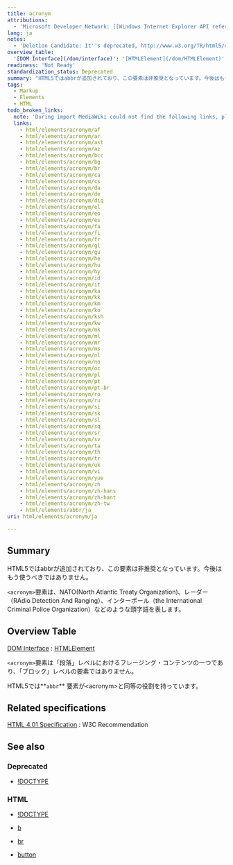 ```yaml
---
title: acronym
attributions:
  - 'Microsoft Developer Network: [[Windows Internet Explorer API reference](http://msdn.microsoft.com/en-us/library/ie/hh828809%28v=vs.85%29.aspx) Article]'
lang: ja
notes:
  - 'Deletion Candidate: It''s deprecated, http://www.w3.org/TR/html5/obsolete.html#non-conforming-features'
overview_table:
  '[DOM Interface](/dom/interface)': '[HTMLElement](/dom/HTMLElement)'
readiness: 'Not Ready'
standardization_status: Deprecated
summary: "HTML5ではabbrが追加されており、この要素は非推奨となっています。今後はもう使うべきではありません。\n"
tags:
  - Markup
  - Elements
  - HTML
todo_broken_links:
  note: 'During import MediaWiki could not find the following links, please fix and adjust this list.'
  links:
    - html/elements/acronym/af
    - html/elements/acronym/ar
    - html/elements/acronym/ast
    - html/elements/acronym/az
    - html/elements/acronym/bcc
    - html/elements/acronym/bg
    - html/elements/acronym/br
    - html/elements/acronym/ca
    - html/elements/acronym/cs
    - html/elements/acronym/da
    - html/elements/acronym/de
    - html/elements/acronym/diq
    - html/elements/acronym/el
    - html/elements/acronym/eo
    - html/elements/acronym/es
    - html/elements/acronym/fa
    - html/elements/acronym/fi
    - html/elements/acronym/fr
    - html/elements/acronym/gl
    - html/elements/acronym/gu
    - html/elements/acronym/he
    - html/elements/acronym/hu
    - html/elements/acronym/hy
    - html/elements/acronym/id
    - html/elements/acronym/it
    - html/elements/acronym/ka
    - html/elements/acronym/kk
    - html/elements/acronym/km
    - html/elements/acronym/ko
    - html/elements/acronym/ksh
    - html/elements/acronym/kw
    - html/elements/acronym/mk
    - html/elements/acronym/ml
    - html/elements/acronym/mr
    - html/elements/acronym/ms
    - html/elements/acronym/nl
    - html/elements/acronym/no
    - html/elements/acronym/oc
    - html/elements/acronym/pl
    - html/elements/acronym/pt
    - html/elements/acronym/pt-br
    - html/elements/acronym/ro
    - html/elements/acronym/ru
    - html/elements/acronym/si
    - html/elements/acronym/sk
    - html/elements/acronym/sl
    - html/elements/acronym/sq
    - html/elements/acronym/sr
    - html/elements/acronym/sv
    - html/elements/acronym/ta
    - html/elements/acronym/th
    - html/elements/acronym/tr
    - html/elements/acronym/uk
    - html/elements/acronym/vi
    - html/elements/acronym/yue
    - html/elements/acronym/zh
    - html/elements/acronym/zh-hans
    - html/elements/acronym/zh-hant
    - html/elements/acronym/zh-tw
    - html/elements/abbr/ja
uri: html/elements/acronym/ja

---
```

## <span>Summary</span>

HTML5ではabbrが追加されており、この要素は非推奨となっています。今後はもう使うべきではありません。

`<acronym>`要素は、NATO(North Atlantic Treaty Organization)、レーダー（RAdio Detection And Ranging）、インターポール（the International Criminal Police Organization）などのような頭字語を表します。

## <span>Overview Table</span>

[DOM Interface](/dom/interface)
:   [HTMLElement](/dom/HTMLElement)

`<acronym>`要素は「段落」レベルにおけるフレージング・コンテンツの一つであり、「ブロック」レベルの要素ではありません。

HTML5では**`abbr`** 要素が\<acronym\>と同等の役割を持っています。

## <span>Related specifications</span>

[HTML 4.01 Specification](http://www.w3.org/TR/html401/struct/text.html#h-9.2.1)
:   W3C Recommendation

## <span>See also</span>

### <span>Deprecated</span>

-   [!DOCTYPE](/html/elements/!DOCTYPE/ja)

### <span>HTML</span>

-   [!DOCTYPE](/html/elements/!DOCTYPE/ja)

-   [b](/html/elements/b/ja)

-   [br](/html/elements/br/ja)

-   [button](/html/elements/button/ja)

